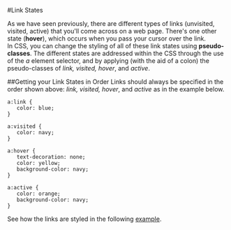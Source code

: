 
#Link States

As we have seen previously, there are different types of links (unvisited, visited, active) that you'll
come across on a web page. There's one other state (**hover**), which occurs when you pass your cursor
over the link.  
In CSS, you can change the styling of all of these link states using **pseudo-classes**. The different
states are addressed within the CSS through the use of the *a* element selector, and by applying
(with the aid of a colon) the pseudo-classes of *link, visited, hover*, and *active*.

##Getting your Link States in Order
Links should always be specified in the order shown above: *link, visited, hover*, and *active* as in the example below.

~~~
a:link {
   color: blue;
}

a:visited {
   color: navy;
}

a:hover {
   text-decoration: none;
   color: yellow;
   background-color: navy;
}

a:active {
   color: orange;
   background-color: navy;
}
~~~

See how the links are styled in the following <a href="archives/Class Htmls/links.htm" target= "_blank">example</a>.
